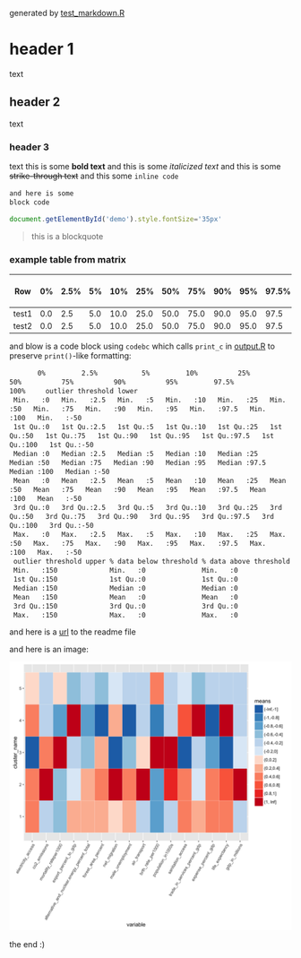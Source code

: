 generated by  [test_markdown.R](../tests/test_markdown.R)

# header 1
text
## header 2
text
### header 3
text
this is some **bold text** and this is some _italicized text_ and this is some ~~strike-through text~~ and this some `inline code`

```
and here is some
block code
```

```javascript
document.getElementById('demo').style.fontSize='35px'
```

> this is a blockquote

### example table from matrix
Row|0%|2.5%|5%|10%|25%|50%|75%|90%|95%|97.5%|100%|outlier threshold lower|outlier threshold upper|% data below threshold|% data above threshold
---|---|---|---|---|---|---|---|---|---|---|---|---|---|---|---
test1|0.0|2.5|5.0|10.0|25.0|50.0|75.0|90.0|95.0|97.5|100.0|-50.0|150.0|0.0|0.0
test2|0.0|2.5|5.0|10.0|25.0|50.0|75.0|90.0|95.0|97.5|100.0|-50.0|150.0|0.0|0.0

and blow is a code block using `codebc` which calls `print_c` in [output.R](./output.R) to preserve `print()`-like formatting:
```
       0%         2.5%           5%         10%          25%          50%          75%          90%          95%         97.5%           100%     outlier threshold lower
 Min.   :0   Min.   :2.5   Min.   :5   Min.   :10   Min.   :25   Min.   :50   Min.   :75   Min.   :90   Min.   :95   Min.   :97.5   Min.   :100   Min.   :-50            
 1st Qu.:0   1st Qu.:2.5   1st Qu.:5   1st Qu.:10   1st Qu.:25   1st Qu.:50   1st Qu.:75   1st Qu.:90   1st Qu.:95   1st Qu.:97.5   1st Qu.:100   1st Qu.:-50            
 Median :0   Median :2.5   Median :5   Median :10   Median :25   Median :50   Median :75   Median :90   Median :95   Median :97.5   Median :100   Median :-50            
 Mean   :0   Mean   :2.5   Mean   :5   Mean   :10   Mean   :25   Mean   :50   Mean   :75   Mean   :90   Mean   :95   Mean   :97.5   Mean   :100   Mean   :-50            
 3rd Qu.:0   3rd Qu.:2.5   3rd Qu.:5   3rd Qu.:10   3rd Qu.:25   3rd Qu.:50   3rd Qu.:75   3rd Qu.:90   3rd Qu.:95   3rd Qu.:97.5   3rd Qu.:100   3rd Qu.:-50            
 Max.   :0   Max.   :2.5   Max.   :5   Max.   :10   Max.   :25   Max.   :50   Max.   :75   Max.   :90   Max.   :95   Max.   :97.5   Max.   :100   Max.   :-50            
 outlier threshold upper % data below threshold % data above threshold
 Min.   :150             Min.   :0              Min.   :0             
 1st Qu.:150             1st Qu.:0              1st Qu.:0             
 Median :150             Median :0              Median :0             
 Mean   :150             Mean   :0              Mean   :0             
 3rd Qu.:150             3rd Qu.:0              3rd Qu.:0             
 Max.   :150             Max.   :0              Max.   :0             
```

and here is a [url](../README.md) to the readme file

and here is an image:

![the image](../readme/kmeans_5_clusters.png)

the end :)
